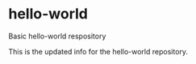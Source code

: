 hello-world
===========

Basic hello-world respository

This is the updated info for the hello-world repository.
